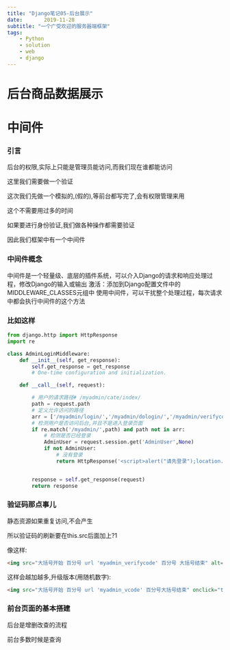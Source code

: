 ```yaml
---
title: "Django笔记05-后台展示"
date:       2019-11-28
subtitle: "一个广受欢迎的服务器端框架"
tags:
	- Python
	- solution
	- web
	- django
---
```










# 后台商品数据展示

# 中间件
### 引言
后台的权限,实际上只能是管理员能访问,而我们现在谁都能访问

这里我们需要做一个验证

这次我们先做一个模拟的,(假的),等前台都写完了,会有权限管理来用

这个不需要用过多的时间

如果要进行身份验证,我们做各种操作都需要验证

因此我们框架中有一个中间件

### 中间件概念
中间件是一个轻量级、底层的插件系统，可以介入Django的请求和响应处理过程，修改Django的输入或输出
激活：添加到Django配置文件中的MIDDLEWARE_CLASSES元组中
使用中间件，可以干扰整个处理过程，每次请求中都会执行中间件的这个方法

### 比如这样
```python
from django.http import HttpResponse
import re

class AdminLoginMiddleware:
    def __init__(self, get_response):
        self.get_response = get_response
        # One-time configuration and initialization.

    def __call__(self, request):

        # 用户的请求路径# /myadmin/cate/index/
        path = request.path
        # 定义允许访问的路径
        arr = ['/myadmin/login/','/myadmin/dologin/','/myadmin/verifycode/']
        # 检测用户是否访问后台,并且不是进入登录页面
        if re.match('/myadmin/',path) and path not in arr:
            # 检测是否已经登录
            AdminUser = request.session.get('AdminUser',None)
            if not AdminUser:
                # 没有登录
                return HttpResponse('<script>alert("请先登录");location.href="/myadmin/login/"</script>')


        response = self.get_response(request)
        return response
```

### 验证码那点事儿

静态资源如果重复访问,不会产生

所以验证码的刷新要在this.src后面加上?1

像这样:
```html
<img src="大括号开始 百分号 url 'myadmin_verifycode' 百分号 大括号结束" alt="" style="position:absolute; right: 2px; top: 5px" onclick="this.src = this.src+'?1'">
```
这样会越加越多,升级版本(用随机数字):
```html
<img src="大括号开始 百分号 url 'myadmin_vcode' 百分号大括号结束" onclick="this.src='大括号开始百分号 url 'myadmin_vcode' 百分号 大括号结束'+'?'+Math.random()" style="position: absolute;top:-5px;right: 2px;">
```

### 前台页面的基本搭建

后台是增删改查的流程

前台多数时候是查询

